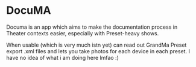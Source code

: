 # DocuMA

Documa is an app which aims to make the documentation process in Theater contexts easier, especially with Preset-heavy shows.

When usable (which is very much istn yet) can read out GrandMa Preset export .xml files and lets you take photos for each device in each preset.
I have no idea of what i am doing here lmfao :)
